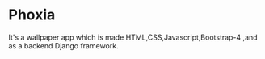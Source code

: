 # Phoxia
It's a  wallpaper app which  is  made  HTML,CSS,Javascript,Bootstrap-4 ,and as a backend Django framework.
